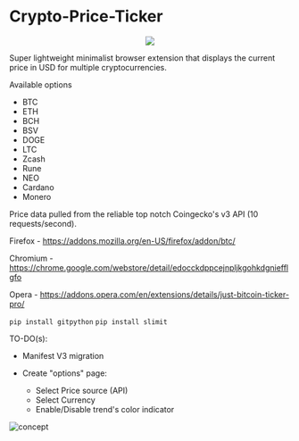 # Crypto-Price-Ticker


<p align="center">
    <img src="https://gitlab.com/nfl0/crypto-price-ticker-extension/-/raw/master/Docs/Demo.gif">
</p>

Super lightweight minimalist browser extension that displays the current price in USD for multiple cryptocurrencies.

Available options

 - BTC
 - ETH
 - BCH
 - BSV
 - DOGE
 - LTC
 - Zcash
 - Rune
 - NEO
 - Cardano
 - Monero

Price data pulled from the reliable top notch Coingecko's v3 API (10 requests/second).

Firefox - https://addons.mozilla.org/en-US/firefox/addon/btc/

Chromium - https://chrome.google.com/webstore/detail/edocckdppcejnpljkgohkdgniefflgfo

Opera - https://addons.opera.com/en/extensions/details/just-bitcoin-ticker-pro/


`pip install gitpython`
`pip install slimit`

TO-DO(s):

* Manifest V3 migration

* Create "options" page:
    * Select Price source (API)
    * Select Currency
    * Enable/Disable trend's color indicator





![concept](https://gitlab.com/nfl0/crypto-price-ticker-extension/-/raw/master/Docs/Screenshot.png)
